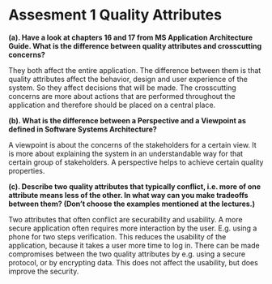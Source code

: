 # Assesment 1 Quality Attributes

__(a). Have a look at chapters 16 and 17 from MS Application Architecture Guide. What is the difference between quality attributes and crosscutting concerns?__

They both affect the entire application. The difference between them is that quality attributes affect the behavior, design and user experience of the system. So they affect decisions that will be made. The crosscutting concerns are more about actions that are performed throughout the application and therefore should be placed on a central place.

__(b). What is the difference between a Perspective and a Viewpoint as defined in Software Systems Architecture?__

A viewpoint is about the concerns of the stakeholders for a certain view. It is more about explaining the system in an understandable way for that certain group of stakeholders. A perspective helps to achieve certain quality properties.

__(c). Describe two quality attributes that typically conflict, i.e. more of one attribute means less of the other. In what way can you make tradeoffs between them? (Don’t choose the examples mentioned at the lectures.)__

Two attributes that often conflict are securability and usability. A more secure application often requires more interaction by the user. E.g. using a phone for two steps verification. This reduces the usability of the application, because it takes a user more time to log in. There can be made compromises between the two quality attributes by e.g. using a secure protocol, or by encrypting data. This does not affect the usability, but does improve the security.
